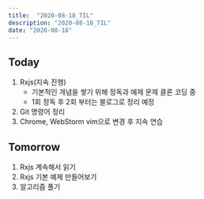 ```yaml
---
title:  "2020-08-18_TIL"
description: "2020-08-18_TIL"
date: "2020-08-18"
---
```

## Today
1. Rxjs(지속 진행)
    - 기본적인 개념을 쌓기 위해 정독과 예제 문제 클론 코딩 중
    - 1회 정독 후 2회 부터는 블로그로 정리 예정
2. Git 명령어 정리
3. Chrome, WebStorm vim으로 변경 후 지속 연습

## Tomorrow
  1. Rxjs 계속해서 읽기
  2. Rxjs 기본 예제 만들어보기
  3. 알고리즘 풀기

